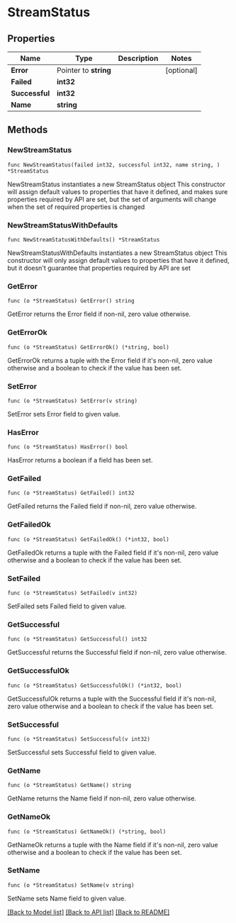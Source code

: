 # StreamStatus

## Properties

Name | Type | Description | Notes
------------ | ------------- | ------------- | -------------
**Error** | Pointer to **string** |  | [optional] 
**Failed** | **int32** |  | 
**Successful** | **int32** |  | 
**Name** | **string** |  | 

## Methods

### NewStreamStatus

`func NewStreamStatus(failed int32, successful int32, name string, ) *StreamStatus`

NewStreamStatus instantiates a new StreamStatus object
This constructor will assign default values to properties that have it defined,
and makes sure properties required by API are set, but the set of arguments
will change when the set of required properties is changed

### NewStreamStatusWithDefaults

`func NewStreamStatusWithDefaults() *StreamStatus`

NewStreamStatusWithDefaults instantiates a new StreamStatus object
This constructor will only assign default values to properties that have it defined,
but it doesn't guarantee that properties required by API are set

### GetError

`func (o *StreamStatus) GetError() string`

GetError returns the Error field if non-nil, zero value otherwise.

### GetErrorOk

`func (o *StreamStatus) GetErrorOk() (*string, bool)`

GetErrorOk returns a tuple with the Error field if it's non-nil, zero value otherwise
and a boolean to check if the value has been set.

### SetError

`func (o *StreamStatus) SetError(v string)`

SetError sets Error field to given value.

### HasError

`func (o *StreamStatus) HasError() bool`

HasError returns a boolean if a field has been set.

### GetFailed

`func (o *StreamStatus) GetFailed() int32`

GetFailed returns the Failed field if non-nil, zero value otherwise.

### GetFailedOk

`func (o *StreamStatus) GetFailedOk() (*int32, bool)`

GetFailedOk returns a tuple with the Failed field if it's non-nil, zero value otherwise
and a boolean to check if the value has been set.

### SetFailed

`func (o *StreamStatus) SetFailed(v int32)`

SetFailed sets Failed field to given value.


### GetSuccessful

`func (o *StreamStatus) GetSuccessful() int32`

GetSuccessful returns the Successful field if non-nil, zero value otherwise.

### GetSuccessfulOk

`func (o *StreamStatus) GetSuccessfulOk() (*int32, bool)`

GetSuccessfulOk returns a tuple with the Successful field if it's non-nil, zero value otherwise
and a boolean to check if the value has been set.

### SetSuccessful

`func (o *StreamStatus) SetSuccessful(v int32)`

SetSuccessful sets Successful field to given value.


### GetName

`func (o *StreamStatus) GetName() string`

GetName returns the Name field if non-nil, zero value otherwise.

### GetNameOk

`func (o *StreamStatus) GetNameOk() (*string, bool)`

GetNameOk returns a tuple with the Name field if it's non-nil, zero value otherwise
and a boolean to check if the value has been set.

### SetName

`func (o *StreamStatus) SetName(v string)`

SetName sets Name field to given value.



[[Back to Model list]](../README.md#documentation-for-models) [[Back to API list]](../README.md#documentation-for-api-endpoints) [[Back to README]](../README.md)


